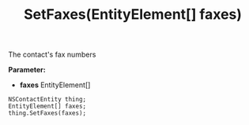 ﻿---
uid: crmscript_ref_NSContactEntity_SetFaxes
title: SetFaxes(EntityElement[] faxes)
intellisense: NSContactEntity.SetFaxes
keywords: NSContactEntity, GetFaxes
so.topic: reference
---

The contact's fax numbers

**Parameter:** 
 - **faxes** EntityElement[]

```crmscript
NSContactEntity thing;
EntityElement[] faxes;
thing.SetFaxes(faxes);
```

